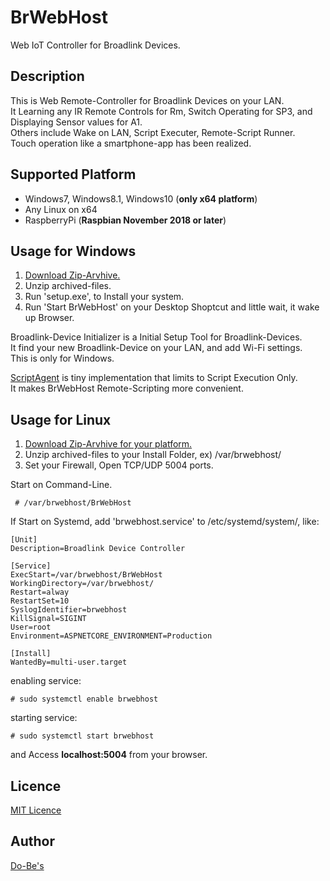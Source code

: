 BrWebHost
====

Web IoT Controller for Broadlink Devices.

## Description

This is Web Remote-Controller for Broadlink Devices on your LAN.  
It Learning any IR Remote Controls for Rm, Switch Operating for SP3, and Displaying Sensor values for A1.  
Others include Wake on LAN, Script Executer, Remote-Script Runner.    
Touch operation like a smartphone-app has been realized.  

## Supported Platform
* Windows7, Windows8.1, Windows10 (**only x64 platform**)  
* Any Linux on x64
* RaspberryPi (**Raspbian November 2018 or later**)
  

## Usage for Windows
1. [Download Zip-Arvhive.](https://github.com/ume05rw/BrWebHost/releases/download/release1.0.1/SetupBrWebHost.zip)  
2. Unzip archived-files. 
3. Run 'setup.exe', to Install your system.
4. Run 'Start BrWebHost' on your Desktop Shoptcut and little wait, it wake up Browser.

Broadlink-Device Initializer is a Initial Setup Tool for Broadlink-Devices.  
It find your new Broadlink-Device on your LAN, and add Wi-Fi settings.  
This is only for Windows.  
  
[ScriptAgent](https://github.com/ume05rw/BrWebHost/releases/download/release1.0.1/SetupScriptAgent.zip) is tiny implementation that limits to Script Execution Only.  
It makes BrWebHost Remote-Scripting more convenient.  
  

## Usage for Linux
1. [Download Zip-Arvhive for your platform.](https://github.com/ume05rw/BrWebHost/releases)  
2. Unzip archived-files to your Install Folder, ex) /var/brwebhost/  
3. Set your Firewall, Open TCP/UDP 5004 ports.


Start on Command-Line.
     
     # /var/brwebhost/BrWebHost
     

If Start on Systemd, add 'brwebhost.service' to /etc/systemd/system/, like:

    
    [Unit]
    Description=Broadlink Device Controller

    [Service]
    ExecStart=/var/brwebhost/BrWebHost
    WorkingDirectory=/var/brwebhost/
    Restart=alway
    RestartSet=10
    SyslogIdentifier=brwebhost
    KillSignal=SIGINT
    User=root
    Environment=ASPNETCORE_ENVIRONMENT=Production

    [Install]
    WantedBy=multi-user.target
    
enabling service:

     
    # sudo systemctl enable brwebhost 
     

starting service:

     
    # sudo systemctl start brwebhost
     

and Access **localhost:5004** from your browser.  


## Licence

[MIT Licence](https://github.com/ume05rw/BrWebHost/blob/master/LICENSE)

## Author

[Do-Be's](http://dobes.jp)
